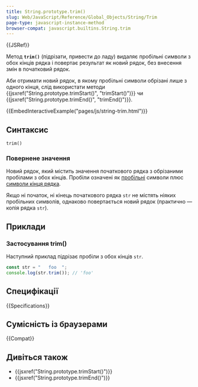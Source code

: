 ```yaml
---
title: String.prototype.trim()
slug: Web/JavaScript/Reference/Global_Objects/String/Trim
page-type: javascript-instance-method
browser-compat: javascript.builtins.String.trim
---
```


{{JSRef}}

Метод **`trim()`** (підрізати, привести до ладу) видаляє пробільні символи з обох кінців рядка і повертає результат як новий рядок, без внесення змін в початковий рядок.

Аби отримати новий рядок, в якому пробільні символи обрізані лише з одного кінця, слід використати методи {{jsxref("String.prototype.trimStart()", "trimStart()")}} чи {{jsxref("String.prototype.trimEnd()", "trimEnd()")}}.

{{EmbedInteractiveExample("pages/js/string-trim.html")}}

## Синтаксис

```js-nolint
trim()
```

### Повернене значення

Новий рядок, який містить значення початкового рядка з обрізаними пробілами з обох кінців. Пробіли означені як [пробільні](/uk/docs/Web/JavaScript/Reference/Lexical_grammar#probily) символи плюс [символи кінця рядка](/uk/docs/Web/JavaScript/Reference/Lexical_grammar#symvoly-kintsia-riadka).

Якщо ні початок, ні кінець початкового рядка `str` не містять ніяких пробільних символів, однаково повертається новий рядок (практично — копія рядка `str`).

## Приклади

### Застосування trim()

Наступний приклад підрізає пробіли з обох кінців `str`.

```js
const str = "   foo  ";
console.log(str.trim()); // 'foo'
```

## Специфікації

{{Specifications}}

## Сумісність із браузерами

{{Compat}}

## Дивіться також

- {{jsxref("String.prototype.trimStart()")}}
- {{jsxref("String.prototype.trimEnd()")}}
